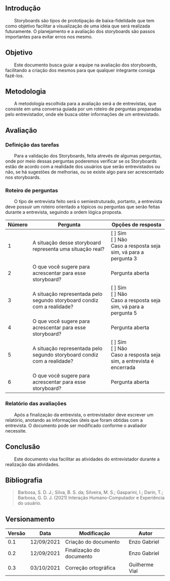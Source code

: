 ## Introdução

&emsp;&emsp;Storyboards são tipos de prototipação de baixa-fidelidade que tem como objetivo facilitar a visualização de uma ideia que será realizada futuramente. O planejamento e a avaliação dos storyboards são passos importantes para evitar erros nos mesmo.

## Objetivo

&emsp;&emsp;Este documento busca guiar a equipe na avaliação dos storyboards, facilitando a criação dos mesmos para que qualquer integrante consiga fazê-los.

## Metodologia

&emsp;&emsp;A metodologia escolhida para a avaliação será a de entrevistas, que consiste em uma conversa guiada por um roteiro de perguntas preparadas pelo entrevistador, onde ele busca obter informações de um entrevistado.

## Avaliação

### Definição das tarefas

&emsp;&emsp;Para a validação dos Storyboards, feita atrevés de algumas perguntas, onde por meio dessas perguntas poderemos verificar se os Storyboards estão de acordo com a realidade dos usuários que serão entrevistados ou não, se há sugestões de melhorias, ou se existe algo para ser acrescentado nos storyboards.

### Roteiro de perguntas

&emsp;&emsp;O tipo de entrevista feito será o semiestruturado, portanto, a entrevista deve possuir um roteiro orientado a tópicos ou perguntas que serão feitas durante a entrevista, seguindo a ordem lógica proposta.

| Número | Pergunta | Opções de resposta |
|--|--|--|
| 1 | A situação desse storyboard representa uma situação real? | [ ] Sim <br> [ ] Não <br> Caso a resposta seja sim, vá para a pergunta 3 |
| 2 | O que você sugere para acrescentar para esse storyboard? | Pergunta aberta |
| 3 | A situação representada pelo segundo storyboard condiz com a realidade? | [ ] Sim <br> [ ] Não <br> Caso a resposta seja sim, vá para a pergunta 5 |
| 4 | O que você sugere para acrescentar para esse storyboard? | Pergunta aberta |
| 5  |A situação representada pelo segundo storyboard condiz com a realidade? | [ ] Sim <br> [ ] Não <br> Caso a resposta seja sim, a entrevista é encerrada |
| 6 | O que você sugere para acrescentar para esse storyboard? | Pergunta aberta |

### Relatório das avaliações

&emsp;&emsp;Após a finalização da entrevista, o entrevistador deve escrever um relatório, anotando as informações úteis que foram obtidas com a entrevista. O documento pode ser modificado conforme o avaliador necessite.

## Conclusão

&emsp;&emsp;Este documento visa facilitar as atividades do entrevistador durante a realização das atividades. 

## Bibliografia

> Barbosa, S. D. J.; Silva, B. S. da; Silveira, M. S.; Gasparini, I.; Darin, T.; Barbosa, G. D. J. (2021) Interação Humano-Computador e Experiência do usuário.
## Versionamento
| Versão | Data | Modificação | Autor |
|--|--|--|--|
| 0.1 | 12/09/2021 | Criação do documento | Enzo Gabriel |
| 0.2 | 12/09/2021 | Finalização do documento | Enzo Gabriel |
| 0.3 | 03/10/2021 | Correção ortográfica | Guilherme Vial |
